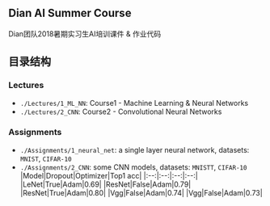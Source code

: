 Dian AI Summer Course
---
Dian团队2018暑期实习生AI培训课件 & 作业代码

## 目录结构
### Lectures
* `./Lectures/1_ML_NN`: Course1 - Machine Learning & Neural Networks
* `./Lectures/2_CNN`: Course2 - Convolutional Neural Networks

### Assignments
* `./Assignments/1_neural_net`: a single layer neural network, datasets: `MNIST`, `CIFAR-10`
* `./Assignments/2_CNN`: some CNN models, datasets: `MNISTT`, `CIFAR-10`
|Model|Dropout|Optimizer|Top1 acc|
|:--:|:--:|:--:|:--:|
|LeNet|True|Adam|0.69|
|ResNet|False|Adam|0.79|
|ResNet|True|Adam|0.80|
|Vgg|False|Adam|0.74|
|Vgg|False|Adam|0.73|

